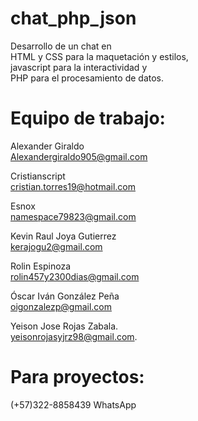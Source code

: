 # chat_php_json
Desarrollo de un chat en </br>
HTML y CSS para la maquetación y estilos, </br>
javascript para la interactividad y </br>
PHP para el procesamiento de datos.

# Equipo de trabajo:

Alexander Giraldo</br>
Alexandergiraldo905@gmail.com</br>

Cristianscript</br>
cristian.torres19@hotmail.com</br>

Esnox</br>
namespace79823@gmail.com</br>

Kevin Raul Joya Gutierrez</br>
kerajogu2@gmail.com</br>

Rolin Espinoza</br>
rolin457y2300dias@gmail.com</br>

Óscar Iván González Peña</br>
oigonzalezp@gmail.com</br>

Yeison Jose Rojas Zabala.</br>
yeisonrojasyjrz98@gmail.com.</br>

# Para proyectos:
(+57)322-8858439 WhatsApp</br>
